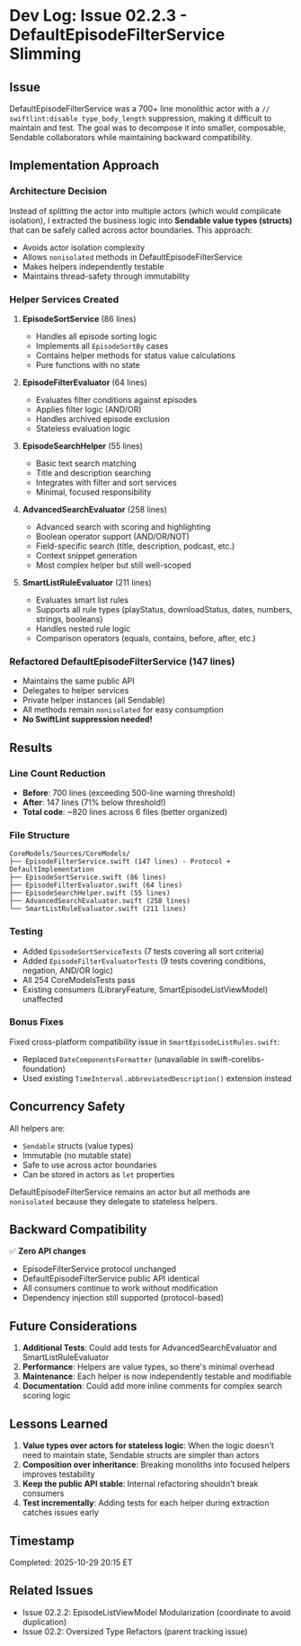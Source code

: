 # Dev Log: Issue 02.2.3 - DefaultEpisodeFilterService Slimming

## Issue
DefaultEpisodeFilterService was a 700+ line monolithic actor with a `// swiftlint:disable type_body_length` suppression, making it difficult to maintain and test. The goal was to decompose it into smaller, composable, Sendable collaborators while maintaining backward compatibility.

## Implementation Approach

### Architecture Decision
Instead of splitting the actor into multiple actors (which would complicate isolation), I extracted the business logic into **Sendable value types (structs)** that can be safely called across actor boundaries. This approach:
- Avoids actor isolation complexity
- Allows `nonisolated` methods in DefaultEpisodeFilterService
- Makes helpers independently testable
- Maintains thread-safety through immutability

### Helper Services Created

1. **EpisodeSortService** (86 lines)
   - Handles all episode sorting logic
   - Implements all `EpisodeSortBy` cases
   - Contains helper methods for status value calculations
   - Pure functions with no state

2. **EpisodeFilterEvaluator** (64 lines)
   - Evaluates filter conditions against episodes
   - Applies filter logic (AND/OR)
   - Handles archived episode exclusion
   - Stateless evaluation logic

3. **EpisodeSearchHelper** (55 lines)
   - Basic text search matching
   - Title and description searching
   - Integrates with filter and sort services
   - Minimal, focused responsibility

4. **AdvancedSearchEvaluator** (258 lines)
   - Advanced search with scoring and highlighting
   - Boolean operator support (AND/OR/NOT)
   - Field-specific search (title, description, podcast, etc.)
   - Context snippet generation
   - Most complex helper but still well-scoped

5. **SmartListRuleEvaluator** (211 lines)
   - Evaluates smart list rules
   - Supports all rule types (playStatus, downloadStatus, dates, numbers, strings, booleans)
   - Handles nested rule logic
   - Comparison operators (equals, contains, before, after, etc.)

### Refactored DefaultEpisodeFilterService (147 lines)
- Maintains the same public API
- Delegates to helper services
- Private helper instances (all Sendable)
- All methods remain `nonisolated` for easy consumption
- **No SwiftLint suppression needed!**

## Results

### Line Count Reduction
- **Before**: 700 lines (exceeding 500-line warning threshold)
- **After**: 147 lines (71% below threshold!)
- **Total code**: ~820 lines across 6 files (better organized)

### File Structure
```
CoreModels/Sources/CoreModels/
├── EpisodeFilterService.swift (147 lines) - Protocol + DefaultImplementation
├── EpisodeSortService.swift (86 lines)
├── EpisodeFilterEvaluator.swift (64 lines)
├── EpisodeSearchHelper.swift (55 lines)
├── AdvancedSearchEvaluator.swift (258 lines)
└── SmartListRuleEvaluator.swift (211 lines)
```

### Testing
- Added `EpisodeSortServiceTests` (7 tests covering all sort criteria)
- Added `EpisodeFilterEvaluatorTests` (9 tests covering conditions, negation, AND/OR logic)
- All 254 CoreModelsTests pass
- Existing consumers (LibraryFeature, SmartEpisodeListViewModel) unaffected

### Bonus Fixes
Fixed cross-platform compatibility issue in `SmartEpisodeListRules.swift`:
- Replaced `DateComponentsFormatter` (unavailable in swift-corelibs-foundation)
- Used existing `TimeInterval.abbreviatedDescription()` extension instead

## Concurrency Safety

All helpers are:
- `Sendable` structs (value types)
- Immutable (no mutable state)
- Safe to use across actor boundaries
- Can be stored in actors as `let` properties

DefaultEpisodeFilterService remains an actor but all methods are `nonisolated` because they delegate to stateless helpers.

## Backward Compatibility

✅ **Zero API changes**
- EpisodeFilterService protocol unchanged
- DefaultEpisodeFilterService public API identical
- All consumers continue to work without modification
- Dependency injection still supported (protocol-based)

## Future Considerations

1. **Additional Tests**: Could add tests for AdvancedSearchEvaluator and SmartListRuleEvaluator
2. **Performance**: Helpers are value types, so there's minimal overhead
3. **Maintenance**: Each helper is now independently testable and modifiable
4. **Documentation**: Could add more inline comments for complex search scoring logic

## Lessons Learned

1. **Value types over actors for stateless logic**: When the logic doesn't need to maintain state, Sendable structs are simpler than actors
2. **Composition over inheritance**: Breaking monoliths into focused helpers improves testability
3. **Keep the public API stable**: Internal refactoring shouldn't break consumers
4. **Test incrementally**: Adding tests for each helper during extraction catches issues early

## Timestamp
Completed: 2025-10-29 20:15 ET

## Related Issues
- Issue 02.2.2: EpisodeListViewModel Modularization (coordinate to avoid duplication)
- Issue 02.2: Oversized Type Refactors (parent tracking issue)
